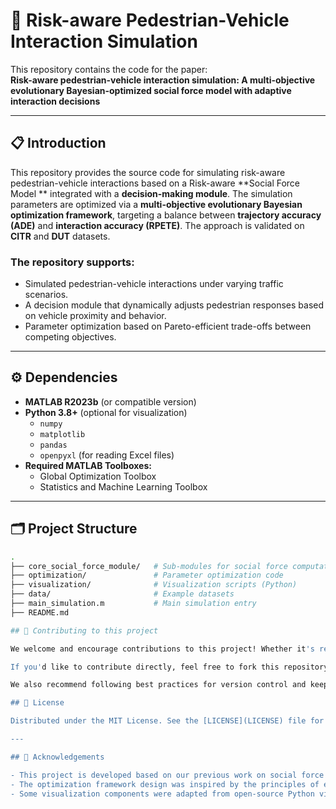 # 📌 Risk-aware Pedestrian-Vehicle Interaction Simulation

This repository contains the code for the paper:  
**Risk-aware pedestrian-vehicle interaction simulation: A multi-objective evolutionary Bayesian-optimized social force model with adaptive interaction decisions**

---

## 📋 Introduction

This repository provides the source code for simulating risk-aware pedestrian-vehicle interactions based on a Risk-aware **Social Force Model ** integrated with a **decision-making module**. The simulation parameters are optimized via a **multi-objective evolutionary Bayesian optimization framework**, targeting a balance between **trajectory accuracy (ADE)** and **interaction accuracy (RPETE)**. The approach is validated on **CITR** and **DUT** datasets.

### The repository supports:
- Simulated pedestrian-vehicle interactions under varying traffic scenarios.
- A decision module that dynamically adjusts pedestrian responses based on vehicle proximity and behavior.
- Parameter optimization based on Pareto-efficient trade-offs between competing objectives.

---

## ⚙️ Dependencies

- **MATLAB R2023b** (or compatible version)
- **Python 3.8+** (optional for visualization)
  - `numpy`
  - `matplotlib`
  - `pandas`
  - `openpyxl` (for reading Excel files)
- **Required MATLAB Toolboxes:**
  - Global Optimization Toolbox
  - Statistics and Machine Learning Toolbox

---

## 🗂 Project Structure
```bash
.
├── core_social_force_module/   # Sub-modules for social force computation, decision-making, etc.
├── optimization/               # Parameter optimization code
├── visualization/              # Visualization scripts (Python)
├── data/                       # Example datasets
├── main_simulation.m           # Main simulation entry
├── README.md

## 🤝 Contributing to this project

We welcome and encourage contributions to this project! Whether it's reporting bugs, suggesting new features, or improving existing functionality, your input is highly valuable. You can open an issue on our [GitHub Issues](https://github.com/Xixik77/Risk-aware-SFM) page to share feedback or raise problems.

If you'd like to contribute directly, feel free to fork this repository and submit a pull request. Be sure to include necessary tests, comments, and documentation with your code changes.

We also recommend following best practices for version control and keeping changes consistent with the project's structure.

## 📄 License

Distributed under the MIT License. See the [LICENSE](LICENSE) file for more information.

---

## 🙏 Acknowledgements

- This project is developed based on our previous work on social force modeling and pedestrian-vehicle interaction simulation.
- The optimization framework design was inspired by the principles of evolutionary Bayesian optimization in multi-objective scenarios.
- Some visualization components were adapted from open-source Python visualization tools.
